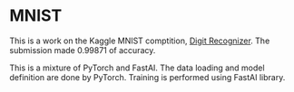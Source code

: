 # MNIST

This is a work on the Kaggle MNIST comptition, [Digit Recognizer](https://www.kaggle.com/c/digit-recognizer).
The submission made 0.99871 of accuracy.

This is a mixture of PyTorch and FastAI. The data loading and model definition are done by PyTorch.
Training is performed using FastAI library.

